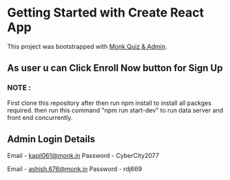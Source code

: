 # Getting Started with Create React App

This project was bootstrapped with [Monk Quiz & Admin](https://yk5ms.csb.app/).

## As user u can Click Enroll Now button for Sign Up
### NOTE : 
First clone this repository after then run npm install to install all packges required.
then run this command "npm run start-dev" to run data server and front end concurrently.


## Admin Login Details
Email - kapil061@monk.in
Password - CyberCity2077

Email - ashish.676@monk.in
Password - rdj669
